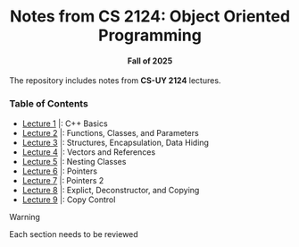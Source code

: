 <div align = "center"> 
  
# Notes from CS 2124: Object Oriented Programming  
#### Fall of 2025
  
</div> 

The repository includes notes from **CS-UY 2124** lectures. 

### Table of Contents

- [Lecture 1](https://github.com/XinRC/CS-2124/blob/main/lecture1/README.md) |: C++ Basics
- [Lecture 2](https://github.com/XinRC/CS-2124/tree/main/lecture2/README.md) |: Functions, Classes, and Parameters
- [Lecture 3](https://github.com/XinRC/CS-2124/tree/main/lecture3/README.md) |: Structures, Encapsulation, Data Hiding
- [Lecture 4](https://github.com/XinRC/CS-2124/blob/main/lecture4/README.md) |: Vectors and References
- [Lecture 5](https://github.com/XinRC/CS-2124/blob/main/lecture5/README.md) |: Nesting Classes
- [Lecture 6](https://github.com/XinRC/CS-2124/blob/main/lecture6/README.md) |: Pointers
- [Lecture 7](https://github.com/XinRC/CS-2124/tree/main/lecture7/README.md) |: Pointers 2
- [Lecture 8](https://github.com/XinRC/CS-2124/tree/main/lecture8/README.md) |: Explict, Deconstructor, and Copying
- [Lecture 9](https://github.com/XinRC/CS-2124/blob/main/lecture9/README.md) |: Copy Control


> [!Warning]
> Each section needs to be reviewed 
